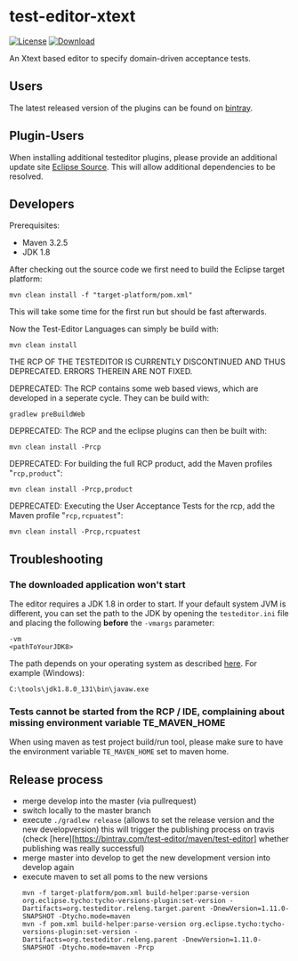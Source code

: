 test-editor-xtext
=================

[![License](http://img.shields.io/badge/license-EPL-blue.svg?style=flat)](https://www.eclipse.org/legal/epl-v10.html)
[ ![Download](https://api.bintray.com/packages/test-editor/maven/test-editor/images/download.svg) ](https://bintray.com/test-editor/maven/test-editor/_latestVersion)

An Xtext based editor to specify domain-driven acceptance tests.

## Users

The latest released version of the plugins can be found on [bintray](https://bintray.com/test-editor/maven/test-editor).

## Plugin-Users

When installing additional testeditor plugins, please provide an additional update site [Eclipse Source](http://hstaudacher.github.io/osgi-jax-rs-connector). This will allow additional dependencies to be resolved.

## Developers

Prerequisites:

- Maven 3.2.5
- JDK 1.8

After checking out the source code we first need to build the Eclipse target platform:

    mvn clean install -f "target-platform/pom.xml"
    
This will take some time for the first run but should be fast afterwards.

Now the Test-Editor Languages can simply be build with:

    mvn clean install
    
THE RCP OF THE TESTEDITOR IS CURRENTLY DISCONTINUED AND THUS DEPRECATED. ERRORS THEREIN ARE NOT FIXED.

DEPRECATED: The RCP contains some web based views, which are developed in a seperate cycle. They can be build with:

    gradlew preBuildWeb
    
DEPRECATED: The RCP and the eclipse plugins can then be built with:

    mvn clean install -Prcp

DEPRECATED: For building the full RCP product, add the Maven profiles "`rcp,product`":

    mvn clean install -Prcp,product
    
DEPRECATED: Executing the User Acceptance Tests for the rcp, add the Maven profile "`rcp,rcpuatest`":

    mvn clean install -Prcp,rcpuatest

## Troubleshooting

### The downloaded application won't start

The editor requires a JDK 1.8 in order to start. If your default system JVM is different, you can set the path to the JDK by opening the `testeditor.ini` file and placing the following **before** the `-vmargs` parameter:
 
    -vm
    <pathToYourJDK8>
    
The path depends on your operating system as described [here](https://wiki.eclipse.org/index.php?title=Eclipse.ini&redirect=no#Specifying_the_JVM). For example (Windows):

    C:\tools\jdk1.8.0_131\bin\javaw.exe

### Tests cannot be started from the RCP / IDE, complaining about missing environment variable TE_MAVEN_HOME

When using maven as test project build/run tool, please make sure to have the environment variable `TE_MAVEN_HOME` set to maven home.

## Release process

* merge develop into the master (via pullrequest)
* switch locally to the master branch
* execute `./gradlew release` (allows to set the release version and the new developversion)
  this will trigger the publishing process on travis (check [here][https://bintray.com/test-editor/maven/test-editor] whether publishing was really successful)
* merge master into develop to get the new development version into develop again
* execute maven to set all poms to the new versions
  ```
  mvn -f target-platform/pom.xml build-helper:parse-version org.eclipse.tycho:tycho-versions-plugin:set-version -Dartifacts=org.testeditor.releng.target.parent -DnewVersion=1.11.0-SNAPSHOT -Dtycho.mode=maven
  mvn -f pom.xml build-helper:parse-version org.eclipse.tycho:tycho-versions-plugin:set-version -Dartifacts=org.testeditor.releng.parent -DnewVersion=1.11.0-SNAPSHOT -Dtycho.mode=maven -Prcp
  ```
